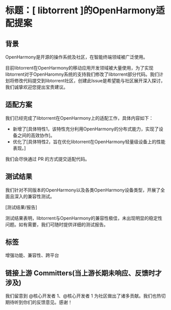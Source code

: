 # 标题：[ libtorrent ]的OpenHarmony适配提案

## 背景
OpenHarmony是开源的操作系统及社区，在智能终端领域被广泛使用。

目前libtorrent在OpenHarmony的移动应用开发领域被大量使用，为了实现libtorrent对于OpenHaromny系统的支持我们修改了libtorrent部分代码。我们计划将修改代码提交到libtorrent社区，创建此Issue是希望能与社区展开深入探讨，我们诚挚欢迎您提出宝贵建议。

## 适配方案
我们已经完成了libtorrent在OpenHarmony上的适配工作，具体内容如下：
- 新增了[具体特性1，该特性充分利用OpenHarmony的分布式能力，实现了设备之间的高效协作]。
- 优化了[具体特性2，旨在优化libtorrent在OpenHarmony轻量级设备上的性能表现。]

我们会尽快通过 PR 的方式提交适配代码。

## 测试结果
我们针对不同版本的OpenHarmony以及各类OpenHarmony设备类型，开展了全面且深入的兼容性测试。

[测试结果/报告]

测试结果表明，libtorrent与OpenHarmony的兼容性极佳，未出现明显的稳定性问题。如有需要，我们可随时提供详细的测试报告。

## 标签
增强功能、兼容性、跨平台

## 链接上游 Committers(当上游长期未响应、反馈时才涉及)
我们留意到 @核心开发者 1、@核心开发者 1 为社区做出了诸多贡献。我们也热切期待听到你们的反馈意见。感谢！
